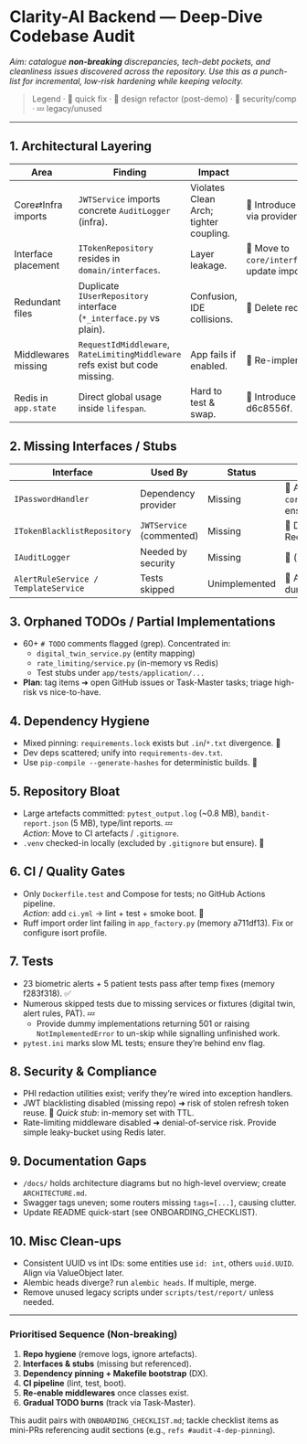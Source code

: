 # Clarity-AI Backend — Deep-Dive Codebase Audit

_Aim: catalogue **non-breaking** discrepancies, tech-debt pockets, and cleanliness issues discovered across the repository.  Use this as a punch-list for incremental, low-risk hardening while keeping velocity._

> Legend · 🔧 quick fix · 🧩 design refactor (post-demo) · 🚨 security/comp · 💤 legacy/unused

---

## 1. Architectural Layering

| Area | Finding | Impact | Action |
|------|---------|--------|--------|
| Core⇄Infra imports | `JWTService` imports concrete `AuditLogger` (infra). | Violates Clean Arch; tighter coupling. | 🔧 Introduce `IAuditLogger` port in `core.interfaces`, inject impl via provider. |
| Interface placement | `ITokenRepository` resides in `domain/interfaces`. | Layer leakage. | 🔧 Move to `core/interfaces/repositories/token_repository_interface.py`; update imports. |
| Redundant files | Duplicate `IUserRepository` interface (`*_interface.py` vs plain). | Confusion, IDE collisions. | 🔧 Delete redundant file; fix imports (memory 63f6bf19). |
| Middlewares missing | `RequestIdMiddleware`, `RateLimitingMiddleware` refs exist but code missing. | App fails if enabled. | 🔧 Re-implement or remove registrations until stable. |
| Redis in `app.state` | Direct global usage inside `lifespan`. | Hard to test & swap. | 🧩 Introduce `IRedisService` (+ provider) as per memory d6c8556f. |

## 2. Missing Interfaces / Stubs

| Interface | Used By | Status | Fix |
|-----------|---------|--------|-----|
| `IPasswordHandler` | Dependency provider | Missing | 🔧 Add stub in `core.interfaces.security`; ensure infra impl inherits. |
| `ITokenBlacklistRepository` | `JWTService` (commented) | Missing | 🔧 Define interface; stub Redis impl. |
| `IAuditLogger` | Needed by security | Missing | 🔧 (see above). |
| `AlertRuleService / TemplateService` | Tests skipped | Unimplemented | 🧩 Add skeletons returning dummy values. |

## 3. Orphaned TODOs / Partial Implementations

- 60+ `# TODO` comments flagged (grep).  Concentrated in:
  - `digital_twin_service.py` (entity mapping)
  - `rate_limiting/service.py` (in-memory vs Redis)
  - Test stubs under `app/tests/application/...`
- **Plan**: tag items ➜ open GitHub issues or Task-Master tasks; triage high-risk vs nice-to-have.

## 4. Dependency Hygiene

- Mixed pinning: `requirements.lock` exists but `.in`/`*.txt` divergence. 🚨
- Dev deps scattered; unify into `requirements-dev.txt`.
- Use `pip-compile --generate-hashes` for deterministic builds. 🔧

## 5. Repository Bloat

- Large artefacts committed: `pytest_output.log` (~0.8 MB), `bandit-report.json` (5 MB), type/lint reports. 💤  
  _Action_: Move to CI artefacts / `.gitignore`.
- `.venv` checked-in locally (excluded by `.gitignore` but ensure). 🔧

## 6. CI / Quality Gates

- Only `Dockerfile.test` and Compose for tests; no GitHub Actions pipeline.  
  _Action_: add `ci.yml` → lint + test + smoke boot. 🔧
- Ruff import order lint failing in `app_factory.py` (memory a711df13).  Fix or configure isort profile.

## 7. Tests

- 23 biometric alerts + 5 patient tests pass after temp fixes (memory f283f318). ✅
- Numerous skipped tests due to missing services or fixtures (digital twin, alert rules, PAT). 💤  
  - Provide dummy implementations returning 501 or raising `NotImplementedError` to un-skip while signalling unfinished work.
- `pytest.ini` marks slow ML tests; ensure they’re behind env flag.

## 8. Security & Compliance

- PHI redaction utilities exist; verify they’re wired into exception handlers.
- JWT blacklisting disabled (missing repo) ➜ risk of stolen refresh token reuse. 🚨  _Quick stub_: in-memory set with TTL.
- Rate-limiting middleware disabled ➜ denial-of-service risk.  Provide simple leaky-bucket using Redis later.

## 9. Documentation Gaps

- `/docs/` holds architecture diagrams but no high-level overview; create `ARCHITECTURE.md`.
- Swagger tags uneven; some routers missing `tags=[...]`, causing clutter.
- Update README quick-start (see ONBOARDING_CHECKLIST).

## 10. Misc Clean-ups

- Consistent UUID vs int IDs: some entities use `id: int`, others `uuid.UUID`.  Align via ValueObject later.
- Alembic heads diverge? run `alembic heads`. If multiple, merge.
- Remove unused legacy scripts under `scripts/test/report/` unless needed.

---

### Prioritised Sequence (Non-breaking)

1. **Repo hygiene** (remove logs, ignore artefacts).
2. **Interfaces & stubs** (missing but referenced).
3. **Dependency pinning + Makefile bootstrap** (DX).
4. **CI pipeline** (lint, test, boot).
5. **Re-enable middlewares** once classes exist.
6. **Gradual TODO burns** (track via Task-Master).

This audit pairs with `ONBOARDING_CHECKLIST.md`; tackle checklist items as mini-PRs referencing audit sections (e.g., `refs #audit-4-dep-pinning`).
